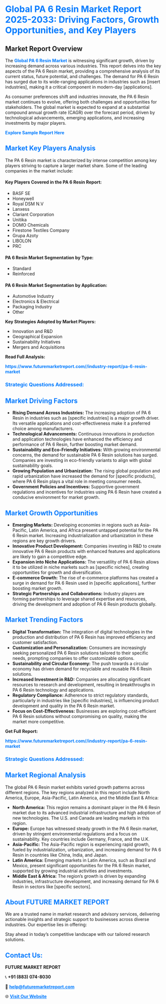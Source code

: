 <h1 style="color: #007BFF;">Global PA 6 Resin Market Report 2025-2033: Driving Factors, Growth Opportunities, and Key Players</h1>

<section id="overview">
<h2>Market Report Overview</h2>
<p>The <a href="https://www.futuremarketreport.com//industry-report/pa-6-resin-market" style="color: #007BFF; text-decoration: none;"><strong>Global PA 6 Resin Market</strong></a> is witnessing significant growth, driven by increasing demand across various industries. This report delves into the key aspects of the PA 6 Resin market, providing a comprehensive analysis of its current status, future potential, and challenges. The demand for PA 6 Resin has surged due to its wide-ranging applications in industries such as [insert industries], making it a critical component in modern-day [applications].</p>
<p>As consumer preferences shift and industries innovate, the PA 6 Resin market continues to evolve, offering both challenges and opportunities for stakeholders. The global market is expected to expand at a substantial compound annual growth rate (CAGR) over the forecast period, driven by technological advancements, emerging applications, and increasing investments by major players.</p>
</section>

<section id="overview">
<p><a href="https://www.futuremarketreport.com//request-sample/reportId=85131" style="color: #007BFF; text-decoration: none;"><strong>Explore Sample Report Here</strong></a></p>
</section>

<section id="key-players">
<h2 style="color: #007BFF;">Market Key Players Analysis</h2>
<p>The PA 6 Resin market is characterized by intense competition among key players striving to capture a larger market share. Some of the leading companies in the market include:</p>
<h4>Key Players Covered in the PA 6 Resin Report:</h4>
<ul><li>BASF SE</li><li>Honeywell</li><li>Royal DSM N.V</li><li>Lanxess</li><li>Clariant Corporation</li><li>Unitika</li><li>DOMO Chemicals</li><li>Firestone Textiles Company</li><li>Grupa Azoty</li><li>LIBOLON</li><li>PRC</li></ul>
<h4>PA 6 Resin Market Segmentation by Type:</h4>
<ul><li>Standard</li><li>Reinforced</li></ul>

<h4>PA 6 Resin Market Segmentation by Application:</h4>
<ul><li>Automotive Industry</li><li>Electronics &amp; Electrical</li><li>Packaging Industry</li><li>Other</li></ul>
<p><strong>Key Strategies Adopted by Market Players:</strong></p>
<ul>
<li>Innovation and R&D</li>
<li>Geographical Expansion</li>
<li>Sustainability Initiatives</li>
<li>Mergers and Acquisitions</li>
</ul>
</section>

<section>
<p><strong>Read Full Analysis: </strong></p><a href="https://www.futuremarketreport.com//industry-report/pa-6-resin-market" style="color: #007BFF; text-decoration: none;"><strong>https://www.futuremarketreport.com//industry-report/pa-6-resin-market</strong></a>
<h3 style="color: #007BFF;">Strategic Questions Addressed:</h3>
</section>

<section id="driving-factors">
<h2 style="color: #007BFF;">Market Driving Factors</h2>
<ul>
<li><strong>Rising Demand Across Industries:</strong> The increasing adoption of PA 6 Resin in industries such as [specific industries] is a major growth driver. Its versatile applications and cost-effectiveness make it a preferred choice among manufacturers.</li>
<li><strong>Technological Advancements:</strong> Continuous innovations in production and application technologies have enhanced the efficiency and performance of PA 6 Resin, further boosting market demand.</li>
<li><strong>Sustainability and Eco-Friendly Initiatives:</strong> With growing environmental concerns, the demand for sustainable PA 6 Resin solutions has surged. Companies are investing in eco-friendly variants to align with global sustainability goals.</li>
<li><strong>Growing Population and Urbanization:</strong> The rising global population and rapid urbanization have increased the demand for [specific products], where PA 6 Resin plays a vital role in meeting consumer needs.</li>
<li><strong>Government Policies and Incentives:</strong> Supportive government regulations and incentives for industries using PA 6 Resin have created a conducive environment for market growth.</li>
</ul>
</section>

<section id="growth-opportunities">
<h2 style="color: #007BFF;">Market Growth Opportunities</h2>
<ul>
<li><strong>Emerging Markets:</strong> Developing economies in regions such as Asia-Pacific, Latin America, and Africa present untapped potential for the PA 6 Resin market. Increasing industrialization and urbanization in these regions are key growth drivers.</li>
<li><strong>Innovative Product Development:</strong> Companies investing in R&D to create innovative PA 6 Resin products with enhanced features and applications are likely to gain a competitive edge.</li>
<li><strong>Expansion into Niche Applications:</strong> The versatility of PA 6 Resin allows it to be utilized in niche markets such as [specific niches], creating opportunities for growth and diversification.</li>
<li><strong>E-commerce Growth:</strong> The rise of e-commerce platforms has created a surge in demand for PA 6 Resin used in [specific applications], further boosting market growth.</li>
<li><strong>Strategic Partnerships and Collaborations:</strong> Industry players are forming partnerships to leverage shared expertise and resources, driving the development and adoption of PA 6 Resin products globally.</li>
</ul>
</section>

<section id="trending-factors">
<h2 style="color: #007BFF;">Market Trending Factors</h2>
<ul>
<li><strong>Digital Transformation:</strong> The integration of digital technologies in the production and distribution of PA 6 Resin has improved efficiency and customer satisfaction.</li>
<li><strong>Customization and Personalization:</strong> Consumers are increasingly seeking personalized PA 6 Resin solutions tailored to their specific needs, prompting companies to offer customizable options.</li>
<li><strong>Sustainability and Circular Economy:</strong> The push towards a circular economy has driven demand for recyclable and reusable PA 6 Resin solutions.</li>
<li><strong>Increased Investment in R&D:</strong> Companies are allocating significant resources to research and development, resulting in breakthroughs in PA 6 Resin technology and applications.</li>
<li><strong>Regulatory Compliance:</strong> Adherence to strict regulatory standards, particularly in industries like [specific industries], is influencing product development and quality in the PA 6 Resin market.</li>
<li><strong>Focus on Cost-Effectiveness:</strong> Businesses are exploring cost-efficient PA 6 Resin solutions without compromising on quality, making the market more competitive.</li>
</ul>
</section>

<section>
<p><strong>Get Full Report: </strong></p><a href="https://www.futuremarketreport.com//industry-report/pa-6-resin-market" style="color: #007BFF; text-decoration: none;"><strong>https://www.futuremarketreport.com//industry-report/pa-6-resin-market</strong></a>
<h3 style="color: #007BFF;">Strategic Questions Addressed:</h3>
</section>


<section id="regional-analysis">
<h2 style="color: #007BFF;">Market Regional Analysis</h2>
<p>The global PA 6 Resin market exhibits varied growth patterns across different regions. The key regions analyzed in this report include North America, Europe, Asia-Pacific, Latin America, and the Middle East & Africa:</p>
<ul>
<li><strong>North America:</strong> This region remains a dominant player in the PA 6 Resin market due to its advanced industrial infrastructure and high adoption of new technologies. The U.S. and Canada are leading markets in this region.</li>
<li><strong>Europe:</strong> Europe has witnessed steady growth in the PA 6 Resin market, driven by stringent environmental regulations and a focus on sustainability. Key countries include Germany, France, and the U.K.</li>
<li><strong>Asia-Pacific:</strong> The Asia-Pacific region is experiencing rapid growth, fueled by industrialization, urbanization, and increasing demand for PA 6 Resin in countries like China, India, and Japan.</li>
<li><strong>Latin America:</strong> Emerging markets in Latin America, such as Brazil and Mexico, present significant opportunities for the PA 6 Resin market, supported by growing industrial activities and investments.</li>
<li><strong>Middle East & Africa:</strong> The region’s growth is driven by expanding industries, infrastructure development, and increasing demand for PA 6 Resin in sectors like [specific sectors].</li>
</ul>
</section>

<footer>
<h2 style="color: #007BFF;">About FUTURE MARKET REPORT</h2>
<p>We are a trusted name in market research and advisory services, delivering actionable insights and strategic support to businesses across diverse industries. Our expertise lies in offering:</p>

<p>Stay ahead in today’s competitive landscape with our tailored research solutions.</p>

<h2 style="color: #007BFF;">Contact Us:</h2>
<p><strong>FUTURE MARKET REPORT</strong></p>
<p>📞 <strong>+91 (883) 074-8030</strong></p>
<p>📧 <strong><a href="mailto:help@futuremarketreport.com" style="color: #007BFF;">help@futuremarketreport.com</a></strong></p>
<p>🌐 <strong><a href="https://www.futuremarketreport.com/" style="color: #007BFF;">Visit Our Website</a></strong></p>
</footer>